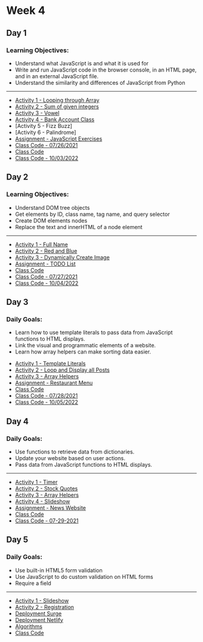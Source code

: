 
# Week 4

## Day 1 

### Learning Objectives:
* Understand what JavaScript is and what it is used for
* Write and run JavaScript code in the browser console, in an HTML page, and in an external JavaScript file.
* Understand the similarity and differences of JavaScript from Python

---
- [Activity 1 - Looping through Array](day1/activities/loop-array.md)
- [Activity 2 - Sum of given integers](day1/activities/sum-of-int.md)
- [Activity 3 - Vowel](day1/activities/vowel.md)
- [Activity 4 - Bank Account Class](day1/activities/bank-account.md)
- [Activity 5 - Fizz Buzz]
- [Activity 6 - Palindrome]
- [Assignment - JavaScript Exercises](day1/assignments/intro-js.md)
- [Class Code - 07/26/2021](day1/code-downloads/intro-js-1.zip)
- [Class Code](day1/code-downloads/intro-js.zip)
- [Class Code - 10/03/2022](https://gist.github.com/azamsharp/9ddb3f8f5a82839d165e3006fc80ea5c)

## Day 2 

### Learning Objectives:

* Understand DOM tree objects
* Get elements by ID, class name, tag name, and query selector
* Create DOM elements nodes
* Replace the text and innerHTML of a node element

---
- [Activity 1 - Full Name](day2/activities/full-name.md)
- [Activity 2 - Red and Blue](day2/activities/red-and-blue.md)
- [Activity 3 - Dynamically Create Image](day2/activities/image-dynamic.md)
- [Assignment - TODO List](day2/assignments/todo-list.md)
- [Class Code](day2/code-downloads/dom-manipulation.zip)
- [Class Code - 07/27/2021](day2/code-downloads/dom-mani.zip)
- [Class Code - 10/04/2022](day2/code-downloads/intro-dom-manipulation.zip)

## Day 3 

### Daily Goals:
* Learn how to use template literals to pass data from JavaScript functions to HTML displays.
* Link the visual and programmatic elements of a website.
* Learn how array helpers can make sorting data easier.

- [Activity 1 - Template Literals](day3/activities/temp-first-last.md)
- [Activity 2 - Loop and Display all Posts](day3/activities/loop-and-posts.md)
- [Activity 3 - Array Helpers](day3/activities/array-helpers.md)
- [Assignment - Restaurant Menu](day3/assignments/res-menu.md)
- [Class Code](day3/code-downloads/template-literals-array-helpers-object-looping.zip)
- [Class Code - 07/28/2021](day3/code-downloads/array-helpers-template-literals.zip)
- [Class Code - 10/05/2022](day3/code-downloads//week4-day3.zip)

## Day 4 

### Daily Goals: 
* Use functions to retrieve data from dictionaries.
* Update your website based on user actions.
* Pass data from JavaScript functions to HTML displays.

---
- [Activity 1 - Timer](day4/activities/timer.md)
- [Activity 2 - Stock Quotes](day4/activities/stocks.md)
- [Activity 3 - Array Helpers](day3/activities/array-helpers.md)
- [Activity 4 - Slideshow](day5/activities/slideshow.md)
- [Assignment - News Website](day4/assignments/news.md)
- [Class Code](day4/code-downloads/callbacks.zip)
- [Class Code - 07-29-2021](day4/code-downloads/callbacks-29.zip)

## Day 5 

### Daily Goals:
* Use built-in HTML5 form validation
* Use JavaScript to do custom validation on HTML forms
* Require a field

---

- [Activity 1 - Slideshow](day5/activities/slideshow.md)
- [Activity 2 - Registration](day5/activities/register.md)
- [Deployment Surge](https://surge.sh/)
- [Deployment Netlify](https://www.netlify.com/)
- [Algorithms](day5/activities/algos.md)
- [Class Code](day5/code-downloads/validation-review.zip)


